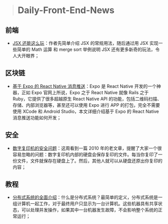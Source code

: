 > # Daily-Front-End-News

## 前端

- [JSX 还能这么玩](https://engineering.hexacta.com/jsx-can-do-that-1b2666c23a32)：作者先简单介绍 JSX 的常规用法，随后通过用 JSX 实现一些简单的 Math 运算 和 merge sort 举例说明 JSX 还有更多新奇的玩法，令人大开眼界；

## 区块链

- [基于 Expo 的 React Native 消息推送](http://suo.im/4HNUWF)：Expo 是 React Native 开发的一个神器，正如 Expo 官网上所说，Expo 之于 React Native 就像 Rails 之于 Ruby，它提供了很多超越原生 React Native API 的功能，包括二维码扫描、存储、内部浏览器等，甚至还可以使用 Expo 进行 APP 的打包，完全不需要使用 XCode 和 Android Studio，本文详细介绍基于 Expo 的 React Native 消息推送功能如何开发；

## 安全

- [数字复印机的安全问题](https://www.cbsnews.com/news/digital-photocopiers-loaded-with-secrets/)：这周看到一篇 2010 年的老文章，提醒了大家一个很容易忽略的问题：数字复印机内部的硬盘会保存复印的文件。每当你复印了一份文件，文件就保存在硬盘上了。然后，其他人就可以从硬盘还原出你复印的内容；

## 教程

- [分布式系统的全面介绍](https://hackernoon.com/a-thorough-introduction-to-distributed-systems-3b91562c9b3c)：什么是分布式系统？最简单的定义，分布式系统是一组计算机一起工作，对于最终用户只显示为一台计算机。这些机器具有共享状态，可以处理并发操作，如果其中一台机器发生故障，不会影响整个系统的正常运行；
